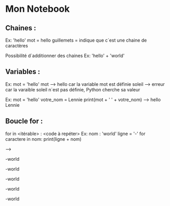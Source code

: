 # Mon Notebook
## Chaines :

Ex: 'hello'
mot = hello   guillemets = indique que c´est une chaine de caractères

Possibilité d´additionner des chaines
Ex: 'hello' + 'world'

## Variables :

Ex: mot = 'hello'   mot --> hello   car la variable mot est définie
soleil --> erreur   car la varaible soleil n´est pas définie, Python cherche sa valeur

Ex: mot = 'hello'  votre_nom = Lennie 
print(mot + ' ' + votre_nom) --> hello Lennie

## Boucle for :

for <variable> in <itérable> : <code à repéter>
Ex: nom : 'world'   ligne = '-'  for caractere in nom: 
                                    print(ligne + nom)
                                    
  --> 
  
  -world
  
  -world
  
  -world
  
  -world
  
  -world
  
  


